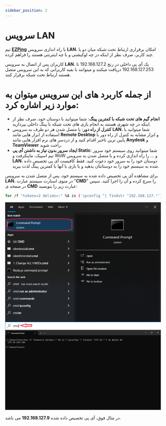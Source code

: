 ```yaml
---
sidebar_position: 2
---
```



# سرویس LAN

تیم **[EZPing](https://ezping.ir/ )** با راه اندازی سرویس **LAN**، امکان برقراری ارتباط تحت شبکه میان دو یا چند کاربر، صرف نظر از اینکه در چه لوکیشنی و با چه اینترنتی هستند را فراهم کرده.

کاربران پس از اتصال به سرویس **LAN**، یک آی پی داخلی در رنج 192.168.127.2 تا 192.168.127.253 دریافت میکنند و میتوانند با بقیه کاربرانی که به این سرویس متصل هستند ارتباط تحت شبکه برقرار کنند.

# از جمله کاربرد های این سرویس میتوان به موارد زیر اشاره کرد:



- **انجام گیم های تحت شبکه با کمترین پینگ**: شما میتوانید با دوستان خود، صرف نظر از اینکه در چه شهری هستند به انجام بازی های تحت شبکه با پینگ داخلی بپردازید.
- **کنترل از راه دور**: با متصل شدن هر دو طرف به سرویس **LAN**، شما میتوانید با استفاده از ابزار هایی مانند **Remote Desktop** و ابزار مشابه به کنترل از راه دور با پایین ترین تاخیر اقدام کنید و از دردسر های نرم افزار هایی مانند **Anydesk** و **TeamViewer** راحت شوید.
- **ایجاد سرور بدون نیاز به داشتن آی پی Static**: شما میتوانید روی سیستم خود سرور تیم اسپیک، ماینکرفت و WoW و ... را راه اندازی کرده و با متصل شدن به سرویس **LAN**، دوستان خود را به سرور خود دعوت کنید. فقط کافیست آی پی تخصیص داده شده به سیستم خود را به دوستانتان بدهید و با بازی با آنها با کمترین پینگ لذت ببرید.




برای مشاهده آی پی تخصیص داده شده به سیستم خود، پس از متصل شدن به سرویس **LAN**، در منوی استارت سیستم عبارت "**CMD**" را سرچ کرده و آن را اجرا کنید.
سپس در صفحه ی **CMD** عبارت زیر را بنویسید: 


```bash
for /f "tokens=2 delims=:" %A in ('ipconfig ^| findstr "192.168.127."') do @echo %A
```

![winver-run](./img/searchcmd.png) ![winver-run](./img/cmdlanip.png)

در مثال فوق، آی پی تخصیص داده شده **192.168.127.9** می باشد.
